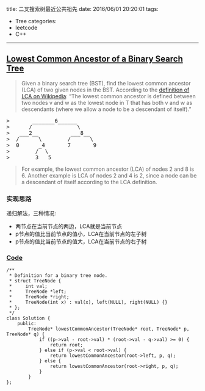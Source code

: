 title: 二叉搜索树最近公共祖先
date: 2016/06/01 20:20:01
tags:
- Tree
categories:
- leetcode
- C++

---
## [Lowest Common Ancestor of a Binary Search Tree](https://leetcode.com/problems/lowest-common-ancestor-of-a-binary-search-tree/)
> Given a binary search tree (BST), find the lowest common ancestor (LCA) of two given nodes in the BST.
> According to the [definition of LCA on Wikipedia](https://en.wikipedia.org/wiki/Lowest_common_ancestor): “The lowest common ancestor is defined between two nodes v and w as the lowest node in T that has both v and w as descendants (where we allow a node to be a descendant of itself).”
>
<pre>
>       _______6______
>      /              \
>   ___2__          ___8__
>  /      \        /      \
>  0      _4       7       9
>        /  \
>        3   5
</pre>
>
> For example, the lowest common ancestor (LCA) of nodes 2 and 8 is 6. Another example is LCA of nodes 2 and 4 is 2, since a node can be a descendant of itself according to the LCA definition.

### 实现思路
递归解法，三种情况:
* 两节点在当前节点的两边，LCA就是当前节点
* p节点的值比当前节点的值小，LCA在当前节点的左子树
* p节点的值比当前节点的值大，LCA在当前节点的右子树

### [Code](https://github.com/Finalcheat/leetcode/blob/master/src/Lowest-Common-Ancestor-of-a-Binary-Search-Tree.cpp)
```
/**
 * Definition for a binary tree node.
 * struct TreeNode {
 *     int val;
 *     TreeNode *left;
 *     TreeNode *right;
 *     TreeNode(int x) : val(x), left(NULL), right(NULL) {}
 * };
 */
class Solution {
    public:
        TreeNode* lowestCommonAncestor(TreeNode* root, TreeNode* p, TreeNode* q) {
            if ((p->val - root->val) * (root->val - q->val) >= 0) {
                return root;
            } else if (p->val < root->val) {
                return lowestCommonAncestor(root->left, p, q);
            } else {
                return lowestCommonAncestor(root->right, p, q);
            }
        }
};
```
